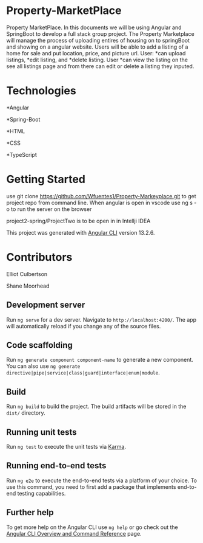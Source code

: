 # Property-MarketPlace
Property MarketPlace. In this documents we will be using Angular and SpringBoot to develop a full stack group project.
The Property Marketplace will manage the process of uploading entires of housing on to springBoot and showing on a angular website.
Users will be able to add a listing of a home for sale and put location, price, and picture url.
User: *can upload listings, *edit listing, and *delete listing.
User *can view the listing on the see all listings page and from there can edit or delete a listing they inputed.

# Technologies
*Angular

*Spring-Boot

*HTML

*CSS

*TypeScript


# Getting Started 
use git clone https://github.com/Wfuentes1/Property-Markeyplace.git to get project repo from command line.
When angular is open in vscode use ng s -o to run the server on the browser

project2-spring/ProjectTwo is to be open in in Intellji IDEA




This project was generated with [Angular CLI](https://github.com/angular/angular-cli) version 13.2.6.




# Contributors
Elliot Culbertson

Shane Moorhead

## Development server

Run `ng serve` for a dev server. Navigate to `http://localhost:4200/`. The app will automatically reload if you change any of the source files.

## Code scaffolding

Run `ng generate component component-name` to generate a new component. You can also use `ng generate directive|pipe|service|class|guard|interface|enum|module`.

## Build

Run `ng build` to build the project. The build artifacts will be stored in the `dist/` directory.

## Running unit tests

Run `ng test` to execute the unit tests via [Karma](https://karma-runner.github.io).

## Running end-to-end tests

Run `ng e2e` to execute the end-to-end tests via a platform of your choice. To use this command, you need to first add a package that implements end-to-end testing capabilities.

## Further help

To get more help on the Angular CLI use `ng help` or go check out the [Angular CLI Overview and Command Reference](https://angular.io/cli) page.
